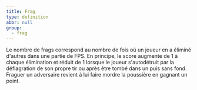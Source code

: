 ```yaml
---
title: Frag
type: definition
abbr: null
group:
  - frag
---
```

Le nombre de frags correspond au nombre de fois où un joueur en a éliminé d'autres dans une partie de FPS. En principe, le score augmente de 1 à chaque élimination et réduit de 1 lorsque le joueur s'autodétruit par la déflagration de son propre tir ou après être tombé dans un puis sans fond. Fraguer un adversaire revient à lui faire mordre la poussière en gagnant
un point.
